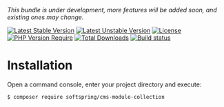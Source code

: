 
*This bundle is under development, more features will be added soon, and existing ones may change.*

[![Latest Stable Version](https://poser.pugx.org/softspring/cms-module-collection/v/stable.svg)](https://packagist.org/packages/softspring/cms-module-collection)
[![Latest Unstable Version](https://poser.pugx.org/softspring/cms-module-collection/v/unstable.svg)](https://packagist.org/packages/softspring/cms-module-collection)
[![License](https://poser.pugx.org/softspring/cms-module-collection/license.svg)](https://packagist.org/packages/softspring/cms-module-collection)
[![PHP Version Require](http://poser.pugx.org/softspring/cms-module-collection/require/php)](https://packagist.org/packages/softspring/cms-module-collection)
[![Total Downloads](https://poser.pugx.org/softspring/cms-module-collection/downloads)](https://packagist.org/packages/softspring/cms-module-collection)
[![Build status](https://github.com/softspring/cms-module-collection/actions/workflows/php.yml/badge.svg?branch=5.0)](https://github.com/softspring/cms-module-collection/actions/workflows/php.yml)

# Installation

Open a command console, enter your project directory and execute:

```console
$ composer require softspring/cms-module-collection
```

